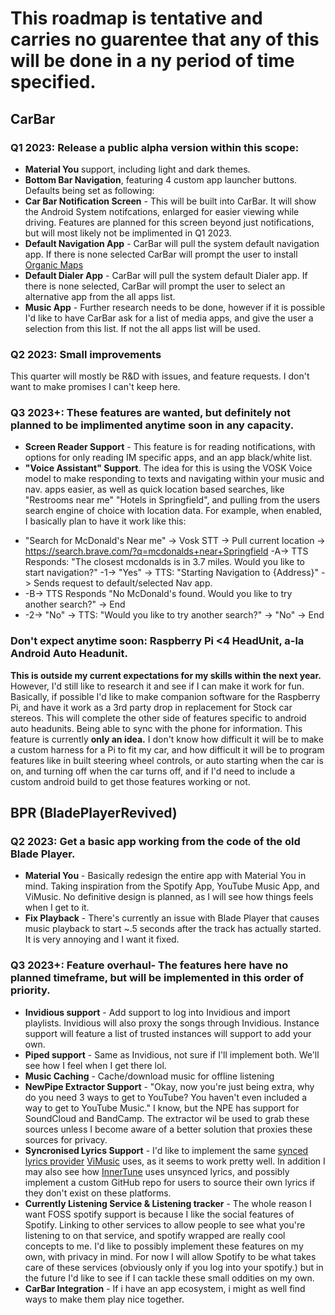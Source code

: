 # This roadmap is tentative and carries no guarentee that any of this will be done in a ny period of time specified.

## CarBar
### Q1 2023: Release a public alpha version within this scope:
* **Material You** support, including light and dark themes.
* **Bottom Bar Navigation**, featuring 4 custom app launcher buttons. Defaults being set as following:
* **Car Bar Notification Screen** - This will be built into CarBar. It will show the Android System notifcations, enlarged for easier viewing while driving. Features are planned for this screen beyond just notifications, but will most likely not be implimented in Q1 2023.
* **Default Navigation App** - CarBar will pull the system default navigation app. If there is none selected CarBar will prompt the user to install [Organic Maps](https://github.com/organicmaps/organicmaps)
* **Default Dialer App** - CarBar will pull the system default Dialer app. If there is none selected, CarBar will prompt the user to select an alternative app from the all apps list.
* **Music App** - Further research needs to be done, however if it is possible I'd like to have CarBar ask for a list of media apps, and give the user a selection from this list. If not the all apps list will be used.

### Q2 2023: Small improvements
This quarter will mostly be R&D with issues, and feature requests. I don't want to make promises I can't keep here.

### Q3 2023+: These features are wanted, but definitely not planned to be implimented anytime soon in any capacity.
* **Screen Reader Support** - This feature is for reading notifications, with options for only reading IM specific apps, and an app black/white list.
* **"Voice Assistant" Support**. The idea for this is using the VOSK Voice model to make responding to texts and navigating within your music and nav. apps easier, as well as quick location based searches, like "Restrooms near me" "Hotels in Springfield", and pulling from the users search engine of choice with location data. For example, when enabled, I basically plan to have it work like this:
- "Search for McDonald's Near me" -> Vosk STT -> Pull current location -> https://search.brave.com/?q=mcdonalds+near+Springfield -A-> TTS Responds: "The closest mcdonalds is in 3.7 miles. Would you like to start navigation?" -1-> "Yes" -> TTS: "Starting Navigation to {Address}" -> Sends request to default/selected Nav app.
- -B-> TTS Responds "No McDonald's found. Would you like to try another search?" -> End
- -2-> "No" -> TTS: "Would you like to try another search?" -> "No" -> End

### Don't expect anytime soon: Raspberry Pi <4 HeadUnit, a-la Android Auto Headunit.
**This is outside my current expectations for my skills within the next year.** However, I'd still like to research it and see if I can make it work for fun. Basically, if possible I'd like to make companion software for the Raspberry Pi, and have it work as a 3rd party drop in replacement for Stock car stereos. This will complete the other side of features specific to android auto headunits. Being able to sync with the phone for information. This feature is currently **only an idea.** I don't know how difficult it will be to make a custom harness for a Pi to fit my car, and how difficult it will be to program features like in built steering wheel controls, or auto starting when the car is on, and turning off when the car turns off, and if I'd need to include a custom android build to get those features working or not. 

## BPR (BladePlayerRevived)

### Q2 2023: Get a basic app working from the code of the old Blade Player.
* **Material You** - Basically redesign the entire app with Material You in mind. Taking inspiration from the Spotify App, YouTube Music App, and ViMusic. No definitive design is planned, as I will see how things feels when I get to it.
* **Fix Playback** - There's currently an issue with Blade Player that causes music playback to start ~.5 seconds after the track has actually started. It is very annoying and I want it fixed.

### Q3 2023+: Feature overhaul- The features here have no planned timeframe, but will be implemented in this order of priority.
* **Invidious support** - Add support to log into Invidious and import playlists. Invidious will also proxy the songs through Invidious. Instance support will feature a list of trusted instances will support to add your own.
* **Piped support** - Same as Invidious, not sure if I'll implement both. We'll see how I feel when I get there lol.
* **Music Caching** - Cache/download music for offline listening 
* **NewPipe Extractor Support** - "Okay, now you're just being extra, why do you need 3 ways to get to YouTube? You haven't even included a way to get to YouTube Music." I know, but the NPE has support for SoundCloud and BandCamp. The extractor wil be used to grab these sources unless I become aware of a better solution that proxies these sources for privacy.
* **Syncronised Lyrics Support** - I'd like to implement the same [synced lyrics provider](https://www.kugou.com/) [ViMusic](https://github.com/vfsfitvnm/ViMusic/) uses, as it seems to work pretty well. In addition I may also see how [InnerTune](https://github.com/z-huang/InnerTune) uses unsynced lyrics, and possibly implement a custom GitHub repo for users to source their own lyrics if they don't exist on these platforms.
* **Currently Listening Service & Listening tracker** - The whole reason I want FOSS spotify support is because I like the social features of Spotify. Linking to other services to allow people to see what you're listening to on that service, and spotify wrapped are really cool concepts to me. I'd like to possibly implement these features on my own, with privacy in mind. For now I will allow Spotify to be what takes care of these services (obviously only if you log into your spotify.) but in the future I'd like to see if I can tackle these small oddities on my own.
* **CarBar Integration** - If i have an app ecosystem, i might as well find ways to make them play nice together.
